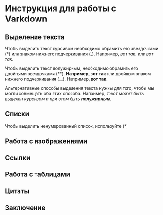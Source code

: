 # Инструкция для работы с Varkdown

## Выделение текста

Чтобы выделить текст курсивом необходимо обрамить его звездочками (*) или знаком нижнего подчеркивания (_). Например, *вот так.* или _вот так_.

 Чтобы выделить текст полужирным, необходимо обрамить его двойными звездочками (**). **Например, вот так** или двойным знаком нижнего подчеркивания (__). Например, __вот так__.

 Альтернативные способы выделения текста нужны для того, чтобы мы могли совмещать оба этих способа. Например, _текст может быть выделен курсивом и при этом быть **полужирным**_.

## Списки

Чтобы выделить ненумерованный список, используйте (*)

## Работа с изображениями

## Ссылки

## Работа с таблицами

## Цитаты

## Заключение

